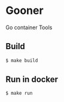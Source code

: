# Gooner
Go container Tools


## Build
```bash
$ make build
```

## Run in docker
```bash
$ make run
```
